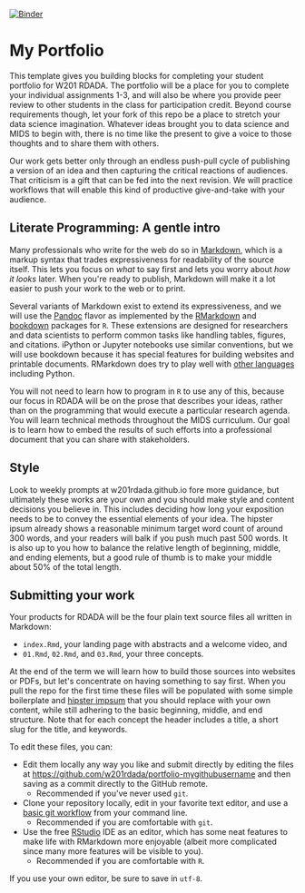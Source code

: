 [![Binder](http://hub.w201rdada.org/badge.svg)](http://hub.w201rdada.org/v2/gh/w201rdada/portfolio-rahul-kulkarni/master?urlpath=rstudio)

# My Portfolio

This template gives you building blocks for completing your student portfolio for W201 RDADA. The portfolio will be a place for you to complete your individual assignments 1-3, and will also be where you provide peer review to other students in the class for participation credit. Beyond course requirements though, let your fork of this repo be a place to stretch your data science imagination. Whatever ideas brought you to data science and MIDS to begin with, there is no time like the present to give a voice to those thoughts and to share them with others.

Our work gets better only through an endless push-pull cycle of publishing a version of an idea and then capturing the critical reactions of audiences. That criticism is a gift that can be fed into the next revision. We will practice workflows that will enable this kind of productive give-and-take with your audience.

## Literate Programming: A gentle intro

Many professionals who write for the web do so in [Markdown](https://daringfireball.net/projects/markdown/syntax), which is a markup syntax that trades expressiveness for readability of the source itself. This lets you focus on *what* to say first and lets you worry about *how it looks* later. When you're ready to publish, Markdown will make it a lot easier to push your work to the web or to print.

Several variants of Markdown exist to extend its expressiveness, and we will use the [Pandoc](http://pandoc.org/MANUAL.html#pandocs-markdown) flavor as implemented by the [RMarkdown](http://rmarkdown.rstudio.com/) and [bookdown](https://bookdown.org/yihui/bookdown/markdown-syntax.html) packages for `R`. These extensions are designed for researchers and data scientists to perform common tasks like handling tables, figures, and citations. iPython or Jupyter notebooks use similar conventions, but we will use bookdown because it has special features for building websites and printable documents. RMarkdown does try to play well with [other languages](http://rmarkdown.rstudio.com/authoring_knitr_engines.html) including Python.

You will not need to learn how to program in `R` to use any of this, because our focus in RDADA will be on the prose that describes your ideas, rather than on the programming that would execute a particular research agenda. You will learn technical methods throughout the MIDS curriculum. Our goal is to learn how to embed the results of such efforts into a professional document that you can share with stakeholders.

## Style

Look to weekly prompts at w201rdada.github.io fore more guidance, but ultimately these works are your own and you should make style and content decisions you believe in. This includes deciding how long your exposition needs to be to convey the essential elements of your idea. The hipster ipsum already shows a reasonable minimum target word count of around 300 words, and your readers will balk if you push much past 500 words. It is also up to you how to balance the relative length of beginning, middle, and ending elements,  but a good rule of thumb is to make your middle about 50% of the total length.

## Submitting your work

Your products for RDADA will be the four plain text source files all written in Markdown:

* `index.Rmd`, your landing page with abstracts and a welcome video, and
* `01.Rmd`, `02.Rmd`, and `03.Rmd`, your three concepts.

At the end of the term we will learn how to build those sources into websites or PDFs, but let's concentrate on having something to say first. When you pull the repo for the first time these files will be populated with some simple boilerplate and [hipster impsum](https://hipsum.co/) that you should replace with your own content, while still adhering to the basic beginning, middle, and end structure. Note that for each concept the header includes a title, a short slug for the title, and keywords.

To edit these files, you can:

* Edit them locally any way you like and submit directly by editing the files at https://github.com/w201rdada/portfolio-mygithubusername and then saving as a commit directly to the GitHub remote.
  + Recommended if you've never used `git`.
* Clone your repository locally, edit in your favorite text editor, and use a [basic git workflow](http://rogerdudler.github.io/git-guide/) from your command line.
  + Recommended if you are comfortable with `git`.
* Use the free [RStudio](https://www.rstudio.com/products/rstudio/) IDE as an editor, which has some neat features to make life with RMarkdown more enjoyable (albeit more complicated since many more features will be visible to you).
  + Recommended if you are comfortable with `R`.

If you use your own editor, be sure to save in `utf-8`.
